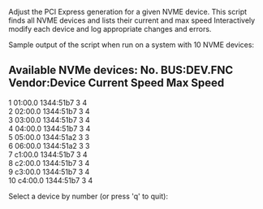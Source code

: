 Adjust the PCI Express generation for a given NVME device.
This script finds all NVME devices and lists their current and max speed
Interactively modify each device and log appropriate changes and errors.

Sample output of the script when run on a system with 10 NVME devices:

Available NVMe devices:
No.  BUS:DEV.FNC	Vendor:Device	Current Speed	Max Speed
---------------------------------------------------------------------
1    01:00.0              1344:51b7       3               4              
2    02:00.0              1344:51b7       3               4              
3    03:00.0              1344:51b7       3               4              
4    04:00.0              1344:51b7       3               4              
5    05:00.0              1344:51a2       3               3              
6    06:00.0              1344:51a2       3               3              
7    c1:00.0              1344:51b7       3               4              
8    c2:00.0              1344:51b7       3               4              
9    c3:00.0              1344:51b7       3               4              
10   c4:00.0              1344:51b7       3               4       

Select a device by number (or press 'q' to quit): 

